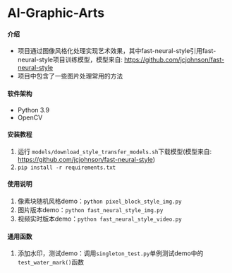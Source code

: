 # AI-Graphic-Arts

#### 介绍
* 项目通过图像风格化处理实现艺术效果，其中fast-neural-style引用fast-neural-style项目训练模型，模型来自: <https://github.com/jcjohnson/fast-neural-style>
* 项目中包含了一些图片处理常用的方法

#### 软件架构
* Python 3.9
* OpenCV

#### 安装教程
1. 运行 `models/download_style_transfer_models.sh`下载模型(模型来自: <https://github.com/jcjohnson/fast-neural-style>)
2. `pip install -r requirements.txt`

#### 使用说明
1. 像素块随机风格demo：`python pixel_block_style_img.py`
2. 图片版本demo：`python fast_neural_style_img.py`
3. 视频实时版本demo：`python fast_neural_style_video.py`

#### 通用函数
1. 添加水印，测试demo：调用`singleton_test.py`单例测试demo中的`test_water_mark()`函数
